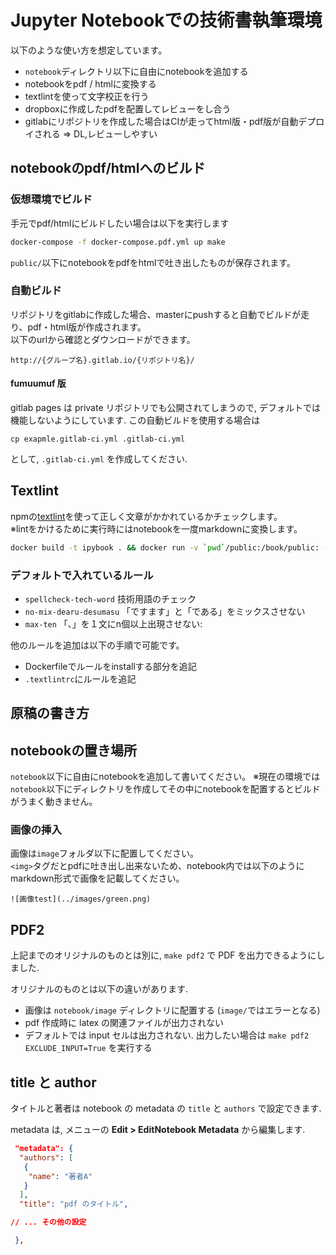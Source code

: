 # Jupyter Notebookでの技術書執筆環境

以下のような使い方を想定しています。

- `notebook`ディレクトリ以下に自由にnotebookを追加する
- notebookをpdf / htmlに変換する
- textlintを使って文字校正を行う
- dropboxに作成したpdfを配置してレビューをし合う
- gitlabにリポジトリを作成した場合はCIが走ってhtml版・pdf版が自動デプロイされる => DL,レビューしやすい


## notebookのpdf/htmlへのビルド

### 仮想環境でビルド

手元でpdf/htmlにビルドしたい場合は以下を実行します

```sh
docker-compose -f docker-compose.pdf.yml up make
```

`public/`以下にnotebookをpdfをhtmlで吐き出したものが保存されます。

### 自動ビルド 

リポジトリをgitlabに作成した場合、masterにpushすると自動でビルドが走り、pdf・html版が作成されます。  
以下のurlから確認とダウンロードができます。

`http://{グループ名}.gitlab.io/{リポジトリ名}/`

#### fumuumuf 版

gitlab pages は private リポジトリでも公開されてしまうので, デフォルトでは機能しないようにしています. 
この自動ビルドを使用する場合は

```console
cp exapmle.gitlab-ci.yml .gitlab-ci.yml
```

として, `.gitlab-ci.yml` を作成してください.


## Textlint

npmの[textlint](https://www.npmjs.com/package/textlint)を使って正しく文章がかかれているかチェックします。  
※lintをかけるために実行時にはnotebookを一度markdownに変換します。

```sh
docker build -t ipybook . && docker run -v `pwd`/public:/book/public: -it ipybook make textlint
```

### デフォルトで入れているルール

- `spellcheck-tech-word` 技術用語のチェック 
- `no-mix-dearu-desumasu` 「ですます」と「である」をミックスさせない
- `max-ten` 「、」を１文にn個以上出現させない: 

他のルールを追加は以下の手順で可能です。
- Dockerfileでルールをinstallする部分を追記
- `.textlintrc`にルールを追記

## 原稿の書き方

## notebookの置き場所

`notebook`以下に自由にnotebookを追加して書いてください。
※現在の環境では`notebook`以下にディレクトリを作成してその中にnotebookを配置するとビルドがうまく動きません。


### 画像の挿入
画像は`image`フォルダ以下に配置してください。    
`<img>`タグだとpdfに吐き出し出来ないため、notebook内では以下のようにmarkdown形式で画像を記載してください。

```
![画像test](../images/green.png)
```

## PDF2

上記までのオリジナルのものとは別に, `make pdf2` で PDF を出力できるようにしました.

オリジナルのものとは以下の違いがあります.

+ 画像は `notebook/image` ディレクトリに配置する (`image/`ではエラーとなる)
+ pdf 作成時に latex の関連ファイルが出力されない
+ デフォルトでは input セルは出力されない. 出力したい場合は `make pdf2 EXCLUDE_INPUT=True` を実行する

## title と author

タイトルと著者は notebook の metadata の `title` と `authors` で設定できます.  

metadata は, メニューの **Edit > EditNotebook Metadata** から編集します.

```json
 "metadata": {
  "authors": [
   {
    "name": "著者A"
   }
  ],
  "title": "pdf のタイトル",

// ... その他の設定

 },
```
